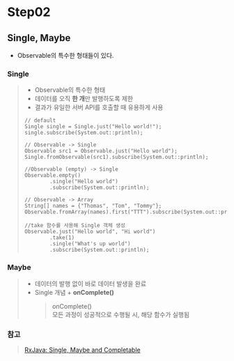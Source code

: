 # Step02

## Single, Maybe
- Observable의 특수한 형태들이 있다.

### Single
> - Observable의 특수한 형태
> - 데이터를 오직 **한 개**만 발행하도록 제한
> - 결과가 유일한 서버 API를 호출할 때 유용하게 사용
> 
> <pre><code>// default
> Single<String> single = Single.just("Hello world!");
> single.subscribe(System.out::println);
> 
> // Observable -> Single
> Observable<String> src1 = Observable.just("Hello world");
> Single.fromObservable(src1).subscribe(System.out::println); 
> 
> //Observable (empty) -> Single
> Observable.empty()
>         .single("Hello world")
>         .subscribe(System.out::println);
> 
> // Observable -> Array
> String[] names = {"Thomas", "Tom", "Tommy"};
> Observable.fromArray(names).first("TTT").subscribe(System.out::println);
> 
> //take 함수를 사용해 Single 객체 생성
> Observable.just("Hello world", "Hi world")
>         .take(1)
>         .single("What's up world")
>         .subscribe(System.out::println);</code></pre>

### Maybe
> - 데이터의 발행 없이 바로 데이터 발생을 완료
> - Single 개념 + **onComplete()**
>   > onComplete()  
>   > 모든 과정이 성공적으로 수행될 시, 해당 함수가 실행됨


### 참고
> [RxJava: Single, Maybe and Completable](https://android.jlelse.eu/rxjava-single-maybe-and-completable-8686db42bac8)
>  

